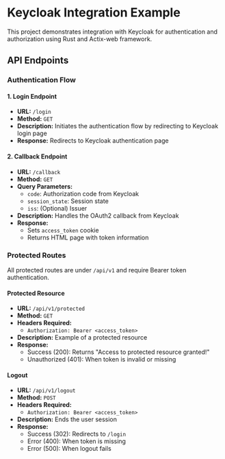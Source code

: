 # Keycloak Integration Example

This project demonstrates integration with Keycloak for authentication and authorization using Rust and Actix-web framework.

## API Endpoints

### Authentication Flow

#### 1. Login Endpoint
- **URL:** `/login`
- **Method:** `GET`
- **Description:** Initiates the authentication flow by redirecting to Keycloak login page
- **Response:** Redirects to Keycloak authentication page

#### 2. Callback Endpoint
- **URL:** `/callback`
- **Method:** `GET`
- **Query Parameters:**
  - `code`: Authorization code from Keycloak
  - `session_state`: Session state
  - `iss`: (Optional) Issuer
- **Description:** Handles the OAuth2 callback from Keycloak
- **Response:**
  - Sets `access_token` cookie
  - Returns HTML page with token information

### Protected Routes

All protected routes are under `/api/v1` and require Bearer token authentication.

#### Protected Resource
- **URL:** `/api/v1/protected`
- **Method:** `GET`
- **Headers Required:**
  - `Authorization: Bearer <access_token>`
- **Description:** Example of a protected resource
- **Response:**
  - Success (200): Returns "Access to protected resource granted!"
  - Unauthorized (401): When token is invalid or missing

#### Logout
- **URL:** `/api/v1/logout`
- **Method:** `POST`
- **Headers Required:**
  - `Authorization: Bearer <access_token>`
- **Description:** Ends the user session
- **Response:**
  - Success (302): Redirects to `/login`
  - Error (400): When token is missing
  - Error (500): When logout fails
